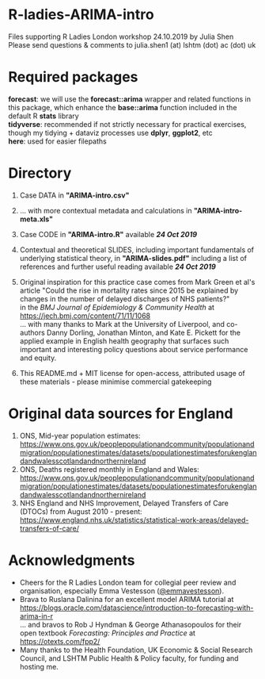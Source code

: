 # R-ladies-ARIMA-intro
Files supporting R Ladies London workshop 24.10.2019 by Julia Shen <br>
Please send questions & comments to julia.shen1 (at) lshtm (dot) ac (dot) uk

# Required packages
<b>forecast</b>: we will use the <b>forecast::arima</b> wrapper and related functions in this package, which enhance the <b>base::arima</b> function included in the default R <b>stats</b> library <br>
<b>tidyverse</b>: recommended if not strictly necessary for practical exercises, though my tidying + dataviz processes use <b>dplyr</b>, <b>ggplot2</b>, etc <br>
<b>here</b>: used for easier filepaths


# Directory
1) Case DATA in <b>"ARIMA-intro.csv"</b> <br>
2) ... with more contextual metadata and calculations in <b>"ARIMA-intro-meta.xls"</b> <br>
3) Case CODE in <b>"ARIMA-intro.R"</b> available <b><i>24 Oct 2019</i></b> <br>
4) Contextual and theoretical SLIDES, including important fundamentals of underlying statistical theory, in <b>"ARIMA-slides.pdf"</b> including a list of references and further useful reading available <b><i>24 Oct 2019</i></b><br> 
5) Original inspiration for this practice case comes from Mark Green et al's article "Could the rise in mortality rates since 2015 be explained by changes in the number of delayed discharges of NHS patients?" <br>
in the <i>BMJ Journal of Epidemiology & Community Health</i> at https://jech.bmj.com/content/71/11/1068 <br>
... with many thanks to Mark at the University of Liverpool, and co-authors Danny Dorling, Jonathan Minton, and Kate E. Pickett for the applied example in English health geography that surfaces such important and interesting policy questions about service performance and equity. <br>

6) This README.md + MIT license for open-access, attributed usage of these materials - please minimise commercial gatekeeping


# Original data sources for England
1) ONS, Mid-year population estimates: https://www.ons.gov.uk/peoplepopulationandcommunity/populationandmigration/populationestimates/datasets/populationestimatesforukenglandandwalesscotlandandnorthernireland <br>
2) ONS, Deaths registered monthly in England and Wales: https://www.ons.gov.uk/peoplepopulationandcommunity/populationandmigration/populationestimates/datasets/populationestimatesforukenglandandwalesscotlandandnorthernireland <br>
3) NHS England and NHS Improvement, Delayed Transfers of Care (DTOCs) from August 2010 - present: https://www.england.nhs.uk/statistics/statistical-work-areas/delayed-transfers-of-care/<br>

# Acknowledgments
- Cheers for the R Ladies London team for collegial peer review and organisation, especially Emma Vestesson (<a href="https://github.com/emmavestesson">@emmavestesson</a>). <br>
- Brava to Ruslana Dalinina for an excellent model ARIMA tutorial at https://blogs.oracle.com/datascience/introduction-to-forecasting-with-arima-in-r <br>
... and bravos to Rob J Hyndman & George Athanasopoulos for their open textbook <i>Forecasting: Principles and Practice</i> at https://otexts.com/fpp2/ <br>
- Many thanks to the Health Foundation, UK Economic & Social Research Council, and LSHTM Public Health & Policy faculty, for funding and hosting me.
